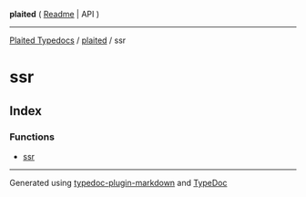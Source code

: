 **plaited** ( [Readme](../README.md) \| API )

***

[Plaited Typedocs](../../modules.md) / [plaited](../modules.md) / ssr

# ssr

## Index

### Functions

- [ssr](functions/ssr.md)

***

Generated using [typedoc-plugin-markdown](https://www.npmjs.com/package/typedoc-plugin-markdown) and [TypeDoc](https://typedoc.org/)
